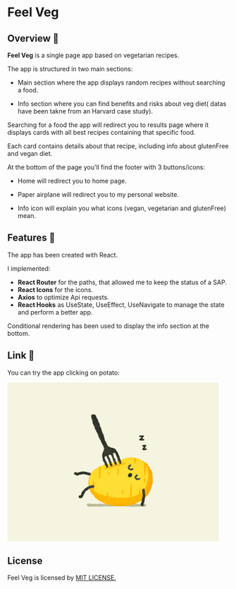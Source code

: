 # Feel Veg


## Overview 📖
**Feel Veg** is a single page app based on vegetarian recipes.

The app is structured in two main sections:

* Main section where the app displays random recipes without searching a food.

* Info section where you can find benefits and risks about veg diet( datas have been takne from an Harvard case study).


Searching for a food the app will redirect you to results page where it displays  cards with all best recipes containing that specific food.

Each card contains details about that recipe, including info about glutenFree and vegan diet.


At the bottom of the page you'll find the footer with 3 buttons/icons:

* Home will redirect you to home page.

* Paper airplane will redirect you to my personal website.

* Info icon will explain you what icons (vegan, vegetarian and glutenFree) mean.



## Features 📝

The app has been created with React.

I implemented:

* **React Router** for the paths, that allowed me to keep the status of a SAP.
* **React Icons** for the icons.
* **Axios** to optimize Api requests.
* **React Hooks** as UseState, UseEffect, UseNavigate to manage the state and perform a better app.


Conditional rendering has been used to display the info section at the bottom.

## Link 🔗

You can try the app clicking on potato:

<a href="https://feel-vegan.netlify.app"><img src="src/images/no.gif"></a>


## License 

Feel Veg is licensed by <a href="https://github.com/BrunoArrostini/Feel-Vegan/blob/main/LICENSE.md"> MIT LICENSE.


